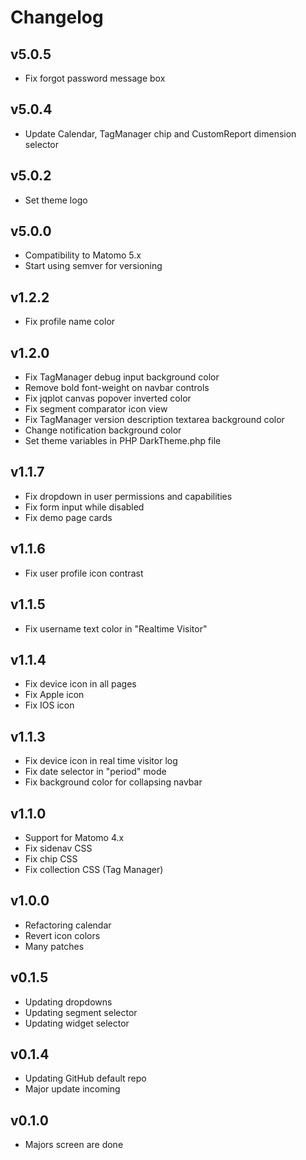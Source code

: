 # Changelog

## v5.0.5
- Fix forgot password message box

## v5.0.4
- Update Calendar, TagManager chip and CustomReport dimension selector

## v5.0.2
- Set theme logo

## v5.0.0
- Compatibility to Matomo 5.x
- Start using semver for versioning

## v1.2.2
- Fix profile name color

## v1.2.0
- Fix TagManager debug input background color
- Remove bold font-weight on navbar controls
- Fix jqplot canvas popover inverted color
- Fix segment comparator icon view
- Fix TagManager version description textarea background color
- Change notification background color
- Set theme variables in PHP DarkTheme.php file

## v1.1.7
- Fix dropdown in user permissions and capabilities
- Fix form input while disabled
- Fix demo page cards

## v1.1.6
- Fix user profile icon contrast

## v1.1.5
- Fix username text color in "Realtime Visitor"

## v1.1.4
- Fix device icon in all pages
- Fix Apple icon
- Fix IOS icon

## v1.1.3
- Fix device icon in real time visitor log
- Fix date selector in "period" mode
- Fix background color for collapsing navbar

## v1.1.0
- Support for Matomo 4.x
- Fix sidenav CSS
- Fix chip CSS
- Fix collection CSS (Tag Manager)

## v1.0.0
- Refactoring calendar
- Revert icon colors
- Many patches

## v0.1.5
- Updating dropdowns
- Updating segment selector
- Updating widget selector

## v0.1.4
- Updating GitHub default repo
- Major update incoming 

## v0.1.0
- Majors screen are done
